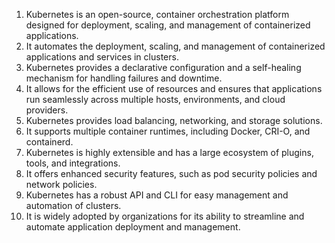 

1. Kubernetes is an open-source, container orchestration platform designed for deployment, scaling, and management of containerized applications. 
2. It automates the deployment, scaling, and management of containerized applications and services in clusters. 
3. Kubernetes provides a declarative configuration and a self-healing mechanism for handling failures and downtime. 
4. It allows for the efficient use of resources and ensures that applications run seamlessly across multiple hosts, environments, and cloud providers. 
5. Kubernetes provides load balancing, networking, and storage solutions. 
6. It supports multiple container runtimes, including Docker, CRI-O, and containerd. 
7. Kubernetes is highly extensible and has a large ecosystem of plugins, tools, and integrations. 
8. It offers enhanced security features, such as pod security policies and network policies. 
9. Kubernetes has a robust API and CLI for easy management and automation of clusters. 
10. It is widely adopted by organizations for its ability to streamline and automate application deployment and management.